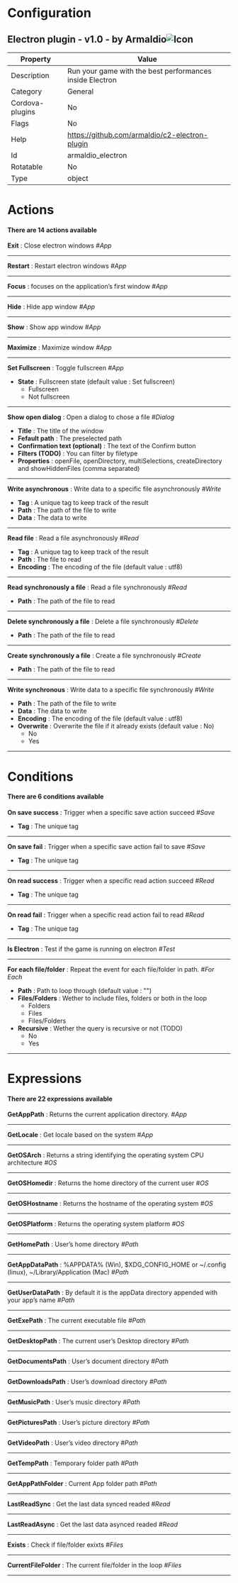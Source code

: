 # Configuration
## Electron plugin - v1.0 - by Armaldio<img src='armaldio_electron\PluginIcon.ico' alt='Icon'>
Property | Value
--- | ---
Description | Run your game with the best performances inside Electron
Category | General
Cordova-plugins | No
Flags | No
Help | https://github.com/armaldio/c2-electron-plugin
Id | armaldio_electron
Rotatable | No
Type | object

# Actions
#### There are 14 actions available
**Exit** : Close electron windows *#App*

---

**Restart** : Restart electron windows *#App*

---

**Focus** : focuses on the application’s first window *#App*

---

**Hide** : Hide app window *#App*

---

**Show** : Show app window *#App*

---

**Maximize** : Maximize window *#App*

---

**Set Fullscreen** : Toggle fullscreen *#App*

* **State** : Fullscreen state (default value : Set fullscreen)
  * Fullscreen
  * Not fullscreen

---

**Show open dialog** : Open a dialog to chose a file *#Dialog*

* **Title** : The title of the window
* **Fefault path** : The preselected path
* **Confirmation text (optional)** : The text of the Confirm button
* **Filters (TODO)** : You can filter by filetype
* **Properties** : openFile, openDirectory, multiSelections, createDirectory and showHiddenFiles (comma separated)

---

**Write asynchronous** : Write data to a specific file asynchronously *#Write*

* **Tag** : A unique tag to keep track of the result
* **Path** : The path of the file to write
* **Data** : The data to write

---

**Read file** : Read a file asynchronously *#Read*

* **Tag** : A unique tag to keep track of the result
* **Path** : The file to read
* **Encoding** : The encoding of the file (default value : utf8)

---

**Read synchronously a file** : Read a file synchronously *#Read*

* **Path** : The path of the file to read

---

**Delete synchronously a file** : Delete a file synchronously *#Delete*

* **Path** : The path of the file to read

---

**Create synchronously a file** : Create a file synchronously *#Create*

* **Path** : The path of the file to read

---

**Write synchronous** : Write data to a specific file synchronously *#Write*

* **Path** : The path of the file to write
* **Data** : The data to write
* **Encoding** : The encoding of the file (default value : utf8)
* **Overwrite** : Overwrite the file if it already exists (default value : No)
  * No
  * Yes

---

# Conditions
#### There are 6 conditions available
**On save success** : Trigger when a specific save action succeed *#Save*

* **Tag** : The unique tag

---

**On save fail** : Trigger when a specific save action fail to save *#Save*

* **Tag** : The unique tag

---

**On read success** : Trigger when a specific read action succeed *#Read*

* **Tag** : The unique tag

---

**On read fail** : Trigger when a specific read action fail to read *#Read*

* **Tag** : The unique tag

---

**Is Electron** : Test if the game is running on electron *#Test*

---

**For each file/folder** : Repeat the event for each file/folder in path. *#For Each*

* **Path** : Path to loop through (default value : "")
* **Files/Folders** : Wether to include files, folders or both in the loop
  * Folders
  * Files
  * Files/Folders
* **Recursive** : Wether the query is recursive or not (TODO)
  * No
  * Yes

---

# Expressions
#### There are 22 expressions available
**GetAppPath** : Returns the current application directory. *#App*

---

**GetLocale** : Get locale based on the system *#App*

---

**GetOSArch** : Returns a string identifying the operating system CPU architecture *#OS*

---

**GetOSHomedir** : Returns the home directory of the current user *#OS*

---

**GetOSHostname** : Returns the hostname of the operating system *#OS*

---

**GetOSPlatform** : Returns the operating system platform *#OS*

---

**GetHomePath** : User’s home directory *#Path*

---

**GetAppDataPath** : %APPDATA% (Win), $XDG_CONFIG_HOME or ~/.config (linux), ~/Library/Application (Mac) *#Path*

---

**GetUserDataPath** : By default it is the appData directory appended with your app’s name *#Path*

---

**GetExePath** : The current executable file *#Path*

---

**GetDesktopPath** : The current user’s Desktop directory *#Path*

---

**GetDocumentsPath** : User’s document directory *#Path*

---

**GetDownloadsPath** : User’s download directory *#Path*

---

**GetMusicPath** : User’s music directory *#Path*

---

**GetPicturesPath** : User’s picture directory *#Path*

---

**GetVideoPath** : User’s video directory *#Path*

---

**GetTempPath** : Temporary folder path *#Path*

---

**GetAppPathFolder** : Current App folder path *#Path*

---

**LastReadSync** : Get the last data synced readed *#Read*

---

**LastReadAsync** : Get the last data asynced readed *#Read*

---

**Exists** : Check if file/folder exixts *#Files*

---

**CurrentFileFolder** : The current file/folder in the loop *#Files*

---



